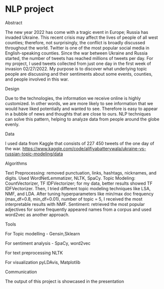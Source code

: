 # NLP project

Abstract 

The new year 2022 has come with a tragic event in Europe; Russia has invaded Ukraine. This recent crisis may affect the lives of people of all west counties; therefore, not surprisingly, the conflict is broadly discussed throughout the world. Twitter is one of the most popular social media in English-speaking counties. Since the war between Ukraine and Russia started, the number of tweets has reached millions of tweets per day. For my project, I used tweets collected from just one day in the first week of invasion 02/27/2022. My purpose is to discover what underlying topic people are discussing and their sentiments about some events, counties, and people involved in this war.

Design

Due to the technologies, the information we receive online is highly customized. In other words, we are more likely to see information that we would have liked potentially and wanted to see. Therefore is easy to appear in a bubble of news and thoughts that are close to ours. NLP techniques can solve this pattern, helping to analyze data from people around the globe evenly. 

Data

I used data from Kaggle that consists of 227 450 tweets of the one day of the war.
https://www.kaggle.com/code/alifiyabatterywala/ukraine-vs-russian-topic-modeling/data

Algorithms

Text Preprocessing: removed punctuation, links, hashtags, nicknames, and digits. Used WordNetLemmatizer, NLTK, SpaCy.
Topic Modeling: CountVectorizer, TF IDFVectorizer; for my data, better results showed TF IDFVectorizer. Then, I tried different topic modeling techniques like LSA, NMF, and LDA. After tuning hyperparameters like min/max doc frequency (max_df=0.8, min_df=0.01), number of topic = 5, I received the most interpretable results with NMF.
Sentiment: retrieved the most popular adjectives for some frequently appeared names from a corpus and used word2vec as another approach. 
  
Tools

For Topic modelling - Gensin,Sklearn

For sentiment analysis - SpaCy, word2vec

For text preprocessing NLTK

For visualization pyLDAvis, Matplotlib

Communication

The output of this project is showcased in the presentation

